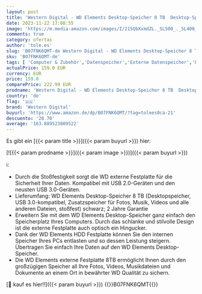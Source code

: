 ```yaml
---
layout: post
title: 'Western Digital - WD Elements Desktop-Speicher 8 TB  Desktop-Speicher USB 3.0-kompatibel  Zusatzspeicher für Fotos  Musik  Videos und alle anderen Dateien  stoßfest  Schwarz  Mechanische Festplatte'
date: 2023-11-22 17:08:55
image: 'https://m.media-amazon.com/images/I/215QbXxmdZL._SL500_._SL400_.jpg'
comments: true
category: ofertas
author: 'tole.es'
slug: 'B07FNK6QMT-de Western Digital - WD Elements Desktop-Speicher 8 TB...'
sku: 'B07FNK6QMT-de'
tags: [ 'Computer & Zubehör','Datenspeicher','Externe Datenspeicher','Externe Festplatten','western digital','🇩🇪', ]
actualPrice: 159.0 EUR
currency: EUR
price: 159.0
comparePrice: 222.99 EUR
prodname: 'Western Digital - WD Elements Desktop-Speicher 8 TB  Desktop-Speicher USB 3.0-kompatibel  Zusatzspeicher für Fotos  Musik  Videos und alle anderen Dateien  stoßfest  Schwarz  Mechanische Festplatte'
country: 'de'
flag: '🇩🇪'
brand: 'Western Digital'
buyurl: 'https://www.amazon.de/dp/B07FNK6QMT/?tag=tolees0ca-21'
descuento: '28.70'
average: '163.889523809522'
---
```


Es gibt ein [{{< param title >}}]({{< param buyurl >}}) hier:

[![{{< param prodname >}}]({{< param image >}})]({{< param buyurl >}})

ℹ️:

- Durch die Stoßfestigkeit sorgt die WD externe Festplatte für die Sicherheit Ihrer Daten. Kompatibel mit USB 2.0-Geräten und den neusten USB 3.0-Geräten.
- Lieferumfang: WD Elements Desktop-Speicher 8 TB (Desktopspeicher, USB 3.0-kompatibel, Zusatzspeicher für Fotos, Musik, Videos und alle anderen Dateien, stoßfest) schwarz; 2 Jahre Garantie
- Erweitern Sie mit dem WD Elements Desktop-Speicher ganz einfach den Speicherplatz Ihres Computers. Durch das schlanke und stilvolle Design ist die externe Festplatte auch optisch ein Hingucker.
- Dank der WD Elements HDD Festplatte können Sie den internen Speicher Ihres PCs entlasten und so dessen Leistung steigern. Übertragen Sie einfach Ihre Daten auf den WD Elements Desktop-Speicher.
- Die WD Elements externe Festplatte 8TB ermöglicht Ihnen durch den großzügigen Speicher all Ihre Fotos, Videos, Musikdateien und Dokumente an einem Ort in bewährter WD Qualität zu sichern.

[🛒 kauf es hier!!]({{< param buyurl >}})
{{<world>}}B07FNK6QMT{{</world>}}
